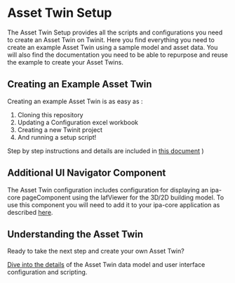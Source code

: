 # Asset Twin Setup

The Asset Twin Setup provides all the scripts and configurations you need to create an Asset Twin on Twinit. Here you find everything you need to create an example Asset Twin using a sample model and asset data. You will also find the documentation you need to be able to repurpose and reuse the example to create your Asset Twins.

## Creating an Example Asset Twin

Creating an example Asset Twin is as easy as :

1. Cloning this repository
2. Updating a Configuration excel workbook
3. Creating a new Twinit project
4. And running a setup script!

Step by step instructions and details are included in [this document](../docs/understanding_the_asset_twin/Digital_Buildings_Workflow_Document.pdf)
)

## Additional UI Navigator Component

The Asset Twin configuration includes configuration for displaying an ipa-core pageComponent using the IafViewer for the 3D/2D building model. To use this component you will need to add it to your ipa-core application as described [here](../Asset%20Twin%20Components/Readme.md).

## Understanding the Asset Twin

Ready to take the next step and create your own Asset Twin?

[Dive into the details](../docs/understanding_the_asset_twin/README.md) of the Asset Twin data model and user interface configuration and scripting.


